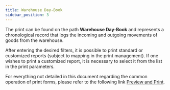 ```yaml
---
title: Warehouse Day-Book
sidebar_position: 3
---
```


The print can be found on the path **Warehouse Day-Book** and represents a chronological record that logs the incoming and outgoing movements of goods from the warehouse.

After entering the desired filters, it is possible to print standard or customized reports (subject to mapping in the print management). If one wishes to print a customized report, it is necessary to select it from the list in the print parameters.

For everything not detailed in this document regarding the common operation of print forms, please refer to the following link [Preview and Print](/docs/guide/common/operations-with-data/reports).